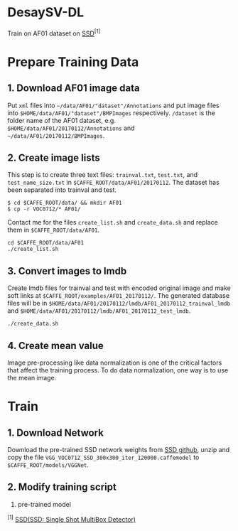 # DesaySV-DL
Train on AF01 dataset on [SSD](https://github.com/weiliu89/caffe/tree/ssd)<sup>[1]</sup>


# Prepare Training Data

## 1. Download AF01 image data

Put ``xml`` files into ``~/data/AF01/"dataset"/Annotations`` and put image files into ``$HOME/data/AF01/"dataset"/BMPImages`` respectively. ``/dataset`` is the folder name of the AF01 dataset, e.g. ``$HOME/data/AF01/20170112/Annotations`` and ``~/data/AF01/20170112/BMPImages``.

## 2. Create image lists
This step is to create three text files: ``trainval.txt``, ``test.txt``, and ``test_name_size.txt`` in ``$CAFFE_ROOT/data/AF01/20170112``. The dataset has been separated into trainval and test.

```shell
$ cd $CAFFE_ROOT/data/ && mkdir AF01
$ cp -r VOC0712/* AF01/
```
Contact me for the files ``create_list.sh`` and ``create_data.sh`` and replace them in ``$CAFFE_ROOT/data/AF01``.

```shell
cd $CAFFE_ROOT/data/AF01
./create_list.sh
```

## 3. Convert images to lmdb
Create lmdb files for trainval and test with encoded original image and make soft links at ``$CAFFE_ROOT/examples/AF01_20170112/``. The generated database files will be in ``$HOME/data/AF01/20170112/lmdb/AF01_20170112_trainval_lmdb`` and ``$HOME/data/AF01/20170112/lmdb/AF01_20170112_test_lmdb``.

```shell
./create_data.sh
```

## 4. Create mean value

Image pre-processing like data normalization is one of the critical factors that affect the training process. To do data normalization, one way is to use the mean image. 

# Train

## 1. Download Network
Download the pre-trained SSD network weights from [SSD github](https://drive.google.com/open?id=0BzKzrI_SkD1_WVVTSmQxU0dVRzA), unzip and copy the file ``VGG_VOC0712_SSD_300x300_iter_120000.caffemodel`` to ``$CAFFE_ROOT/models/VGGNet``.

## 2. Modify training script

1. pre-trained model

<sup>[1]</sup> [SSD(SSD: Single Shot MultiBox Detector)](https://github.com/weiliu89/caffe/tree/ssd)
